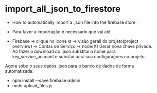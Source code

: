 # import_all_json_to_firestore

- How to automatically import a .json file into the firebase store.

- Para fazer a importação é necessario que vai até
- Firebase -> clique no icone ⚙️ -> visão gerall do projeto(project overview) -> Contas de Serviço -> node(X) Gerar nova chave privada.
Ao fazer o download do .json substitui o nome para key_service_account e subsitui para sua configuraçoes no projeto.

Agora sobe o seus dados .json para o banco de dados de forma automatizada:

- npm install --save firebase-admin
- node upload_files.js

